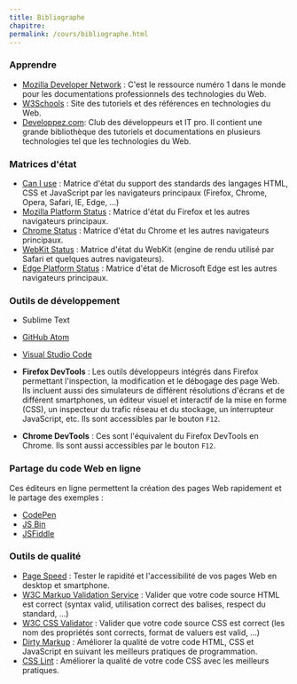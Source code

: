 ```yaml
---
title: Bibliographe
chapitre:
permalink: /cours/bibliographe.html
---
```


### Apprendre

- [Mozilla Developer Network](https://developer.mozilla.org/) : C'est le
  ressource numéro 1 dans le monde pour les documentations professionnels des
  technologies du Web.
- [W3Schools](https://w3schools.com/) : Site des tutoriels et des références en
  technologies du Web.
- [Developpez.com](http://www.developpez.com): Club des développeurs et IT pro.
  Il contient une grande bibliothèque des tutoriels et documentations en
  plusieurs technologies tel que les technologies du Web.

### Matrices d'état

- [Can I use](https://caniuse.com/) : Matrice d'état du support des standards
  des langages HTML, CSS et JavaScript par les navigateurs principaux (Firefox,
  Chrome, Opera, Safari, IE, Edge, ...)
- [Mozilla Platform Status](https://platform-status.mozilla.org/) : Matrice
  d'état du Firefox et les autres navigateurs principaux.
- [Chrome Status](https://www.chromestatus.com/features) : Matrice d'état du
  Chrome et les autres navigateurs principaux.
- [WebKit Status](https://webkit.org/status/) : Matrice d'état du WebKit
  (engine de rendu utilisé par Safari et quelques autres navigateurs).
- [Edge Platform Status](https://developer.microsoft.com/en-us/microsoft-edge/platform/status/) :
  Matrice d'état de Microsoft Edge est les autres navigateurs principaux.

### Outils de développement

- Sublime Text
- [GitHub Atom](https://atom.io)
- [Visual Studio Code](https://code.visualstudio.com/)

- **Firefox DevTools** : Les outils développeurs intégrés dans Firefox permettant
  l'inspection, la modification et le débogage des page Web. Ils incluent aussi
  des simulateurs de différent résolutions d'écrans et de différent
  smartphones, un éditeur visuel et interactif de la mise en forme (CSS), un
  inspecteur du trafic réseau et du stockage, un interrupteur JavaScript, etc.
  Ils sont accessibles par le bouton `F12`.
- **Chrome DevTools** : Ces sont l'équivalent du Firefox DevTools en Chrome. Ils
  sont aussi accessibles par le bouton `F12`.

### Partage du code Web en ligne

Ces éditeurs en ligne permettent la création des pages Web rapidement et le
partage des exemples :

- [CodePen](https://codepen.io/)
- [JS Bin](https://jsbin.com/)
- [JSFiddle](https://jsfiddle.net/)

### Outils de qualité

- [Page Speed](https://developers.google.com/speed/pagespeed/insights/) :
  Tester le rapidité et l'accessibilité de vos pages Web en desktop et
  smartphone.
- [W3C Markup Validation Service](https://validator.w3.org/) : Valider que
  votre code source HTML est correct (syntax valid, utilisation correct des
  balises, respect du standard, ...)
- [W3C CSS Validator](https://jigsaw.w3.org/css-validator/) : Valider que votre
  code source CSS est correct (les nom des propriétés sont corrects, format de
  valuers est valid, ...)
- [Dirty Markup](https://www.dirtymarkup.com/) : Améliorer la qualité de votre
  code HTML, CSS et JavaScript en suivant les meilleurs pratiques de
  programmation.
- [CSS Lint](http://www.csslint.net/) : Améliorer la qualité de votre code CSS
  avec les meilleurs pratiques.

